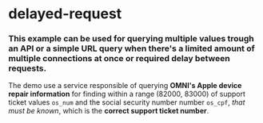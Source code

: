 # delayed-request
### This example can be used for querying multiple values trough an API or a simple URL query when there's a **limited amount of multiple connections** at once or required **delay between requests**.

The demo use a service responsible of querying **OMNI's Apple device repair information** for finding within a range (82000, 83000) of support ticket values `os_num` and the social security number number `os_cpf`, *that must be known*, which is the **correct support ticket number**.

